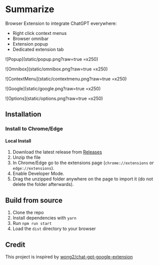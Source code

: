 # Summarize

Browser Extension to integrate ChatGPT everywhere:

- Right click context menus
- Browser omnibar
- Extension popup
- Dedicated extension tab

![Popup](static/popup.png?raw=true =x250)

![Omnibox](static/omnibox.png?raw=true =x250)

![ContextMenu](static/contextmenu.png?raw=true =x250)

![Google](static/google.png?raw=true =x250)

![Options](static/options.png?raw=true =x250)

## Installation

### Install to Chrome/Edge

#### Local Install

1. Download the latest release from [Releases](https://github.com/msfrisbie/chat-gpt-assistant/releases)
2. Unzip the file
3. In Chrome/Edge go to the extensions page (`chrome://extensions` or `edge://extensions`).
4. Enable Developer Mode.
5. Drag the unzipped folder anywhere on the page to import it (do not delete the folder afterwards).

## Build from source

1. Clone the repo
2. Install dependencies with `yarn`
3. Run `npm run start`
4. Load the `dist` directory to your browser

## Credit

This project is inspired by [wong2/chat-gpt-google-extension](https://github.com/wong2/chat-gpt-google-extension)
